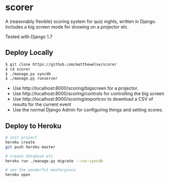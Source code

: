 # scorer

A (reasonably flexible) scoring system for quiz nights, written in Django. Includes a big screen mode for showing on a projector etc.

Tested with Django 1.7

## Deploy Locally

```bash
$ git clone https://github.com/matthewelse/scorer
$ cd scorer
$ ./manage.py syncdb
$ ./manage.py runserver
```

* Use http://localhost:8000/scoring/bigscreen for a projector.
* Use http://localhost:8000/scoring/controls for controlling the big screen
* Use http://localhost:8000/scoring/exportcsv to download a CSV of results for the current event
* Use the normal Django Admin for configuring things and setting scores.

## Deploy to Heroku

```bash
# init project
heroku create
git push heroku master

# create database etc
heroku run ./manage.py migrate --run-syncdb

# see the wonderful masterpiece
heroku open
```
